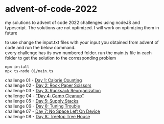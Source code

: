 # advent-of-code-2022
my solutions to advent of code 2022 challenges using nodeJS and typescript.   The solutions are not optimized. I will work on optimizing them in future 

to use change the input.txt files with your input you  obtained from advent of code and run the below command.  
every challenge has its own numbered folder. run the main.ts file in each folder to get the solution to the corresponding problem
```
npm install
npx ts-node 01/main.ts
```

challenge 01 - [Day 1: Calorie Counting](https://adventofcode.com/2022/day/1)    
challenge 02 - [Day 2: Rock Paper Scissors](https://adventofcode.com/2022/day/2)   
challenge 03 - [Day 3: Rucksack Reorganization](https://adventofcode.com/2022/day/3)  
challenge 04 - ["Day 4: Camp Cleanup"](https://adventofcode.com/2022/day/4)  
challenge 05 - [Day 5: Supply Stacks](https://adventofcode.com/2022/day/5)  
challenge 06 - [Day 6: Tuning Trouble](https://adventofcode.com/2022/day/6)  
challenge 07 - [Day 7: No Space Left On Device](https://adventofcode.com/2022/day/7)  
challenge 08 - [Day 8: Treetop Tree House](https://adventofcode.com/2022/day/8)  